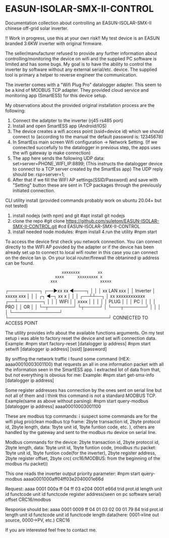 # EASUN-ISOLAR-SMX-II-CONTROL
Documentation collection about controlling an EASUN-ISOLAR-SMX-II chinese off-grid solar inverter.

!! Work in progress, use this at your own risk!!
My test device is an EASUN branded 3.6KW inverter with original firmware.

The seller/manufacturer refused to provide any further information about controlling/monitoring the device on wifi and the supplied PC software is limited and has some bugs. My goal is to have the ability to control the inverter by software without any external serial/etc. device. The supplied tool is primary a helper to reverse engineer the communication.

The inverter comes with a "Wifi Plug Pro" datalogger adapter. This seem to be a kind of MODBUS TCP adapter. They provided cloud service and monitoring app (SmartESS) for this device setup.

My observations about the provided original installation process are the following:

1. Connect the adatpter to the inverter (rj45 rs485 port)
2. Install and open SmartESS app (Android/IOS)
3. The device creates a wifi access point (ssid=device id) which we should connect to (according to the manual the default password is: 12345678)
4. In SmartEss main screen Wifi configuration -> Network Setting.  (If we connected succefully to the datalogger in previous step, the apps uses the wifi gateway ip make connection)
5. The app here sends the following UDP data: set>server=PHONE_WIFI_IP:8899; (This instructs the datalogger device to connect to a TCP server created by the SmartEss app) The UDP reply should be: rsp>server=1;
6. After that if we fill the WIFI AP settings(SSID/Password) and save with "Setting" button these are sent in TCP packages through the previously initiated connection.


CLI utility install (provided commands probably work on ubuntu 20.04+ but not tested)

1. install nodejs (with npm) and git
#apt install git nodejs
2. clone the repo
#git clone https://github.com/suletom/EASUN-ISOLAR-SMX-II-CONTROL.git
#cd EASUN-ISOLAR-SMX-II-CONTROL
3. install needed node modules: 
#npm install
4.run the utility
#npm start

To access the device first check you network connection. You can connect directly to the WIFI AP povided by the adapter or if the device has been already set up to connect to local wifi router in this case you can connect on the device lan ip. On your local router/firewall the obtanined ip address can be found.

                             xxxxxxxx        xx
                          xxxx      xxxxxxxxx x
                        xxx                   xxxxx
┌──────────┐        ┌──►xx                        xx ◄────┐
│          │        │    xx          LAN         xxx      │
│ Inverter │               xxxxx               xxx        │
│          │        ┌┐  ◄─┐    xx              x          │
│          │     ┌──┴┴──┐ │     xx   xxxxxxxxxxxx      ┌──┴────────┐
│          │     │ WIFI │ │      xxxx                  │           │
│          │     │ PLUG │ │                            │    PC     │
│          │     │ PRO  │ │           OR               │           │
└─┬────────┘     └┬─────┘ │                            └───┬───────┘
  │               │       │                                │
  └───────────────┘       └────────────────────────────────┘
                            CONNECTED TO ACCESS POINT


The utility provides info about the available functions arguments. On my test setup i was able to factory reset the device and set wifi connection data. 
Example: 
#npm start factory-reset [datalogger ip address]
#npm start setwifi [datalogger ip address] [ssid] [password]

By sniffing the network traffic i found some command (HEX: aaaa00010003001100) that requests an all in one information packet with all the information seen in the SmartESS app. I extracted lot of data from that, but not everything is obvoius for me:
Example:
#npm start get-smx-info [datalogger ip address]

Some register addresses has connection by the ones sent on serial line but not all of them and i think this command is not a standard MODBUS TCP.
Example(same as above without parsing): 
#npm start query-modbus [datalogger ip address] aaaa00010003001100

These are modbus tcp commands: i suspect some commands are for the wifi plug pro(clean modbus tcp frame: 2byte transaction id, 2byte protocol id, 2byte 
length, data: 1byte unit id, 1byte funtion code, etc. ), others are handled by the gateway and sent to the modbus rtu device on serial line.

Modbus commands for the device: 2byte transaction id, 2byte protocol id, 2byte length, data: 1byte unit id, 1byte funtion code, (modbus rtu packet:  1byte unit id, 1byte funtion code(for the inverter), 2byte register address, 2byte register offset, 2byte crc( crc16/MODBUS: from the beginning of the modbus rtu packet))

This one reads the inverter output priority parameter:
#npm start query-modbus aaaa0001000aff04ff03e2040001e66d

Request:            aaaa   0001     000a     ff      04        ff      03         e204                                          0001    e66d
                    trid   prot.id  length   unit id functcode unit id functcode  register address(seen on pc software serial)  offset  CRC16/modbus   
                                                                                  
Response should be: aaaa   0001     0009     ff      04        01      03         02     00 01                                              79 84
                    trid   prot.id  length   unit id functcode unit id functcode  length data(here: 0001->line out source, 0000->PV, etc.)  CRC16

If you are interested feel free to contact me.
